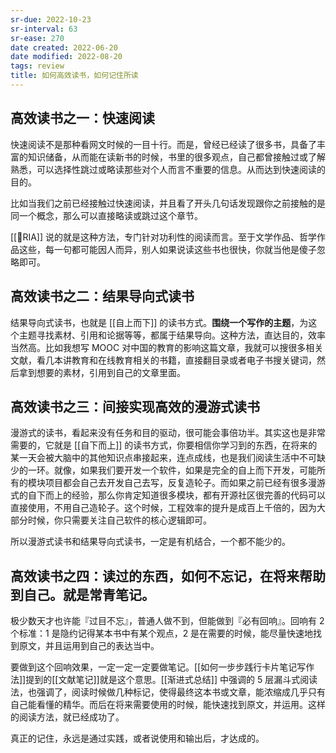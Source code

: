 ```yaml
---
sr-due: 2022-10-23
sr-interval: 63
sr-ease: 270
date created: 2022-06-20
date modified: 2022-08-20
tags: review
title: 如何高效读书，如何记住所读
---
```


## 高效读书之一：快速阅读

快速阅读不是那种看网文时候的一目十行。而是，曾经已经读了很多书，具备了丰富的知识储备，从而能在读新书的时候，书里的很多观点，自己都曾接触过或了解熟悉，可以选择性跳过或略读那些对个人而言不重要的信息。从而达到快速阅读的目的。

比如当我们之前已经接触过快速阅读，并且看了开头几句话发现跟你之前接触的是同一个概念，那么可以直接略读或跳过这个章节。

[[🔡RIA]] 说的就是这种方法，专门针对功利性的阅读而言。至于文学作品、哲学作品这些，每一句都可能因人而异，别人如果说读这些书也很快，你就当他是傻子忽略即可。

## 高效读书之二：结果导向式读书

结果导向式读书，也就是 [[自上而下]] 的读书方式。**围绕一个写作的主题**，为这个主题寻找素材、引用和论据等等，都属于结果导向。这种方法，直达目的，效率当然高。比如我想写 MOOC 对中国的教育的影响这篇文章，我就可以搜很多相关文献，看几本讲教育和在线教育相关的书籍，直接翻目录或者电子书搜关键词，然后拿到想要的素材，引用到自己的文章里面。

## 高效读书之三：间接实现高效的漫游式读书

漫游式的读书，看起来没有任务和目的驱动，很可能会事倍功半。其实这也是非常需要的，它就是 [[自下而上]] 的读书方式，你要相信你学习到的东西，在将来的某一天会被大脑中的其他知识点串接起来，连点成线，也是我们阅读生活中不可缺少的一环。就像，如果我们要开发一个软件，如果是完全的自上而下开发，可能所有的模块项目都会自己去开发自己去写，反复造轮子。而如果之前已经有很多漫游式的自下而上的经验，那么你肯定知道很多模块，都有开源社区很完善的代码可以直接使用，不用自己造轮子。这个时候，工程效率的提升是成百上千倍的，因为大部分时候，你只需要关注自己软件的核心逻辑即可。

所以漫游式读书和结果导向式读书，一定是有机结合，一个都不能少的。

## 高效读书之四：读过的东西，如何不忘记，在将来帮助到自己。就是常青笔记。

极少数天才也许能『过目不忘』，普通人做不到，但能做到『必有回响』。回响有 2 个标准：1 是隐约记得某本书中有某个观点，2 是在需要的时候，能尽量快速地找到原文，并且运用到自己的表达当中。

要做到这个回响效果，一定一定一定要做笔记。[[如何一步步践行卡片笔记写作法]]提到的[[文献笔记]]就是这个意思。[[渐进式总结]] 中强调的 5 层漏斗式阅读法，也强调了，阅读时候做几种标记，使得最终这本书或文章，能浓缩成几乎只有自己能看懂的精华。而后在将来需要使用的时候，能快速找到原文，并运用。这样的阅读方法，就已经成功了。

真正的记住，永远是通过实践，或者说使用和输出后，才达成的。
